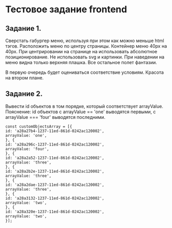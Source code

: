 # Тестовое задание frontend

## Задание 1.
Сверстать габургер меню, используя при этом как можно меньше html тэгов. Расположить меню по центру страницы. Контейнер меню 40px на 40px. При центрировании на странице на использовать абсолютное позиционирование. Не использовать svg и картинки. При наведении на меню видна только верхняя плашка. Все остальное полет фантазии.

В первую очередь будет оцениваться соответствие условиям. Красота на втором плане.

## Задание 2.
Вывести id объектов в том порядке, который соответствует arrayValue. Пояснение: id объектов с arrayValue == 'one' выводятся первыми, с arrayValue === 'four' выводятся последними.

```
const customObjectsArray = [{
id: 'a28a27b4-1237-11ed-861d-0242ac120002',
arrayValue: 'one',
}, {
id: 'a28a296c-1237-11ed-861d-0242ac120002',
arrayValue: 'four',
}, {
id: 'a28a2a52-1237-11ed-861d-0242ac120002',
arrayValue: 'three',
}, {
id: 'a28a2b2e-1237-11ed-861d-0242ac120002',
arrayValue: 'three',
}, {
id: 'a28a2dae-1237-11ed-861d-0242ac120002',
arrayValue: 'three',
}, {
id: 'a28a3132-1237-11ed-861d-0242ac120002',
arrayValue: 'two',
}, {
id: 'a28a320e-1237-11ed-861d-0242ac120002',
arrayValue: 'two',
}];
```
